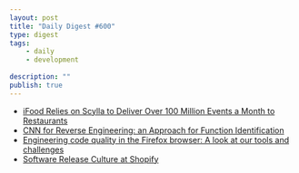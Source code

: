 ```yaml
---
layout: post
title: "Daily Digest #600"
type: digest
tags: 
    - daily
    - development
    
description: ""
publish: true
---
```


- [iFood Relies on Scylla to Deliver Over 100 Million Events a Month to Restaurants](https://www.scylladb.com/2020/04/16/ifood-relies-on-scylla-to-deliver-over-100-million-events-a-month-to-restaurants/)
- [CNN for Reverse Engineering: an Approach for Function Identification](https://towardsdatascience.com/cnn-for-reverse-engineering-an-approach-for-function-identification-1c6af88bca43)
- [Engineering code quality in the Firefox browser: A look at our tools and challenges](https://hacks.mozilla.org/2020/04/code-quality-tools-at-mozilla/)
- [Software Release Culture at Shopify](https://engineering.shopify.com/blogs/engineering/software-release-culture-shopify)
